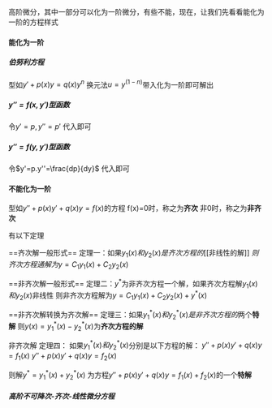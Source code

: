 高阶微分，其中一部分可以化为一阶微分，有些不能，现在，让我们先看看能化为一阶的方程样式
#### 能化为一阶
##### 伯努利方程
型如$y'+p(x)y=q(x)y^n$
换元法$u=y^(1-n)$带入化为一阶即可解出

##### $y''=f(x,y')$型函数
令$y'=p,y''=p'$
代入即可

##### $y''=f(y,y')$型函数
令$y'=p.y''=\frac{dp}{dy}$
代入即可



#### 不能化为一阶
型如$y''+p(x)y'+q(x)y=f(x)$的方程
f(x)=0时，称之为**齐次**
非0时，称之为**非齐次**

有以下定理

==齐次解一般形式==
定理一：如果$y_{1}(x)和y_{2}(x)是齐次方程的$[[非线性的解]]
$则齐次方程通解为y=C_{1}y_{1}(x)+C_{2}y_{2}(x)$

==非齐次解一般形式==
定理二：$y^*$为非齐次方程一个解，如果齐次方程解$y_{1}(x)和y_{2}(x)$非线性
则非齐次方程解为$y=C_{1}y_{1}(x)+C_{2}y_{2}(x)+y^*(x)$

==非齐次解转换为齐次解==
定理三：如果$y^*_{1}(x)和y^*_{2}(x)是非齐次方程的$两个**特解**
则$y(x)=y^*_{1}(x)-y^*_{2}(x)$为**齐次方程的解**

非齐次解
定理四：
如果$y^*_{1}(x)和y^*_{2}(x)$分别是以下方程的解：
$y''+p(x)y'+q(x)y=f_{1}(x)$
$y''+p(x)y'+q(x)y=f_{2}(x)$

则解$y^*=y^*_{1}(x)+y^*_{2}(x)$
为方程$y''+p(x)y'+q(x)y=f_{1}(x)+f_{2}(x)$的一个**特解**

##### 高阶不可降次-齐次-线性微分方程
